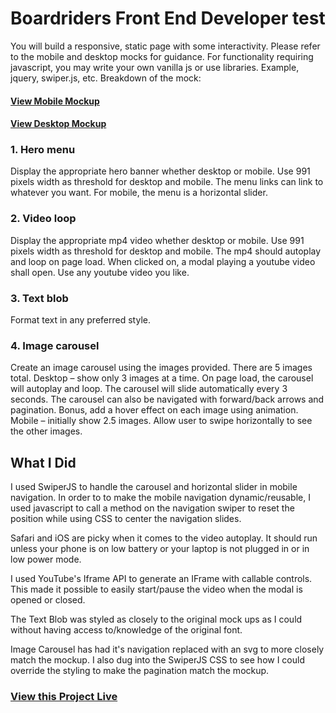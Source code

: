 # Boardriders Front End Developer test

You will build a responsive, static page with some interactivity. Please refer to the mobile and desktop mocks for guidance. For functionality requiring javascript, you may write your own vanilla js or use libraries. Example, jquery, swiper.js, etc.
Breakdown of the mock:

#### [View Mobile Mockup](https://www.thomcodes.com/boardriders-frontend-challenge/mock_mobile.jpg)

#### [View Desktop Mockup](https://www.thomcodes.com/boardriders-frontend-challenge/mock_desktop.jpg)

### 1. Hero menu

Display the appropriate hero banner whether desktop or mobile. Use 991 pixels width as threshold for desktop and mobile. The menu links can link to whatever you want. For mobile, the menu is a horizontal slider.

### 2. Video loop

Display the appropriate mp4 video whether desktop or mobile. Use 991 pixels width as threshold for desktop and mobile. The mp4 should autoplay and loop on page load. When clicked on, a modal playing a youtube video shall open. Use any youtube video you like.

### 3. Text blob

Format text in any preferred style.

### 4. Image carousel

Create an image carousel using the images provided. There are 5 images total.
Desktop – show only 3 images at a time. On page load, the carousel will autoplay and loop. The carousel will slide automatically every 3 seconds. The carousel can also be navigated with forward/back arrows and pagination. Bonus, add a hover effect on each image using animation.
Mobile – initially show 2.5 images. Allow user to swipe horizontally to see the other images.

## What I Did

I used SwiperJS to handle the carousel and horizontal slider in mobile navigation.
In order to to make the mobile navigation dynamic/reusable, I used javascript to call a method on the navigation swiper to reset the position while using CSS to center the navigation slides.

Safari and iOS are picky when it comes to the video autoplay. It should run unless your phone is on low battery or your laptop is not plugged in or in low power mode.

I used YouTube's Iframe API to generate an IFrame with callable controls. This made it possible to easily start/pause the video when the modal is opened or closed.

The Text Blob was styled as closely to the original mock ups as I could without having access to/knowledge of the original font.

Image Carousel has had it's navigation replaced with an svg to more closely match the mockup. I also dug into the SwiperJS CSS to see how I could override the styling to make the pagination match the mockup.

### [View this Project Live](https://www.thomcodes.com/boardriders-frontend-challenge/)
